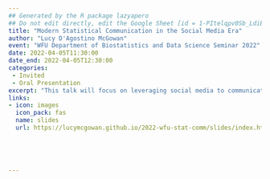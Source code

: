 ```yaml
---
## Generated by the R package lazyapero
## Do not edit directly, edit the Google Sheet [id = 1-PItelqpv0Sb_LdiEDqb8O3D_Roii5nVTL07IRVbRtA]
title: "Modern Statistical Communication in the Social Media Era"
author: "Lucy D'Agostino McGowan"
event: "WFU Department of Biostatistics and Data Science Seminar 2022"
date: 2022-04-05T11:30:00
date_end: 2022-04-05T12:30:00
categories:
 - Invited
 - Oral Presentation
excerpt: "This talk will focus on leveraging social media to communicate statistical concepts. From summarizing other's content to promoting your own work, we will discuss best practices for effective statistical communication that simultaneously is clear, engaging, and understandable while remaining rigorous and mathematically correct. It is increasingly important for people to be able to sift through what is important and what is noise, what is evidence and what is an anecdote. This talk focuses on techniques to strike an appropriate balance, with specifics on how to communicate complex statistical concepts in an engaging manner without sacrificing truth and content."
links:
- icon: images
  icon_pack: fas
  name: slides
  url: https://lucymcgowan.github.io/2022-wfu-stat-comm/slides/index.html#1





---
```

